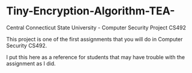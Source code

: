 # Tiny-Encryption-Algorithm-TEA-
Central Connecticut State University - Computer Security Project CS492

This project is one of the first assignments that you will do in Computer Security CS492.

I put this here as a reference for students that may have trouble with the assignment as I did.
